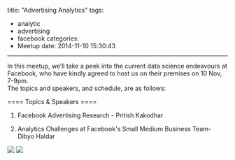 title: "Advertising Analytics"
tags:
  - analytic
  - advertising
  - facebook
categories:
  - Meetup
date: 2014-11-10 15:30:43
---

In this meetup, we’ll take a peek into the current data science endeavours at Facebook, 
who have kindly agreed to host us on their premises on 10 Nov, 7-9pm.  
The topics and speakers, and schedule, are as follows: 

==== Topics & Speakers ====

1. Facebook Advertising Research - Pritish Kakodhar

2. Analytics Challenges at Facebook's Small Medium Business Team- Dibyo Haldar

![](https://fbcdn-sphotos-f-a.akamaihd.net/hphotos-ak-xpa1/v/t1.0-9/10730865_10152893530298708_8835885539507825083_n.jpg?oh=4c10dad5febb1e00356067a924e33b77&oe=5511BDFD&__gda__=1427805163_522efe0fc20bbb3cadbc2bb8cde098ab)
![](https://scontent-a-sin.xx.fbcdn.net/hphotos-xap1/v/t1.0-9/10547641_10152893530508708_3561661941657089768_n.jpg?oh=e97cf6de22e98b9ef3e8d4baa95b9bf1&oe=54DEE9A2)